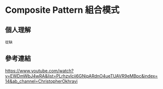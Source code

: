 # Composite Pattern 組合模式 #
個人理解 
----------------
    從缺
    
參考連結
---------------
<a href="https://www.youtube.com/watch?v=EWDmWbJ4wRA&list=PLrhzvIcii6GNjpARdnO4ueTUAVR9eMBpc&index=14&ab_channel=ChristopherOkhravi">https://www.youtube.com/watch?v=EWDmWbJ4wRA&list=PLrhzvIcii6GNjpARdnO4ueTUAVR9eMBpc&index=14&ab_channel=ChristopherOkhravi